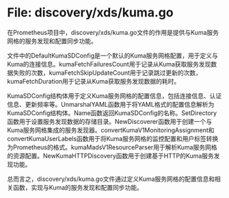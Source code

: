 # File: discovery/xds/kuma.go

在Prometheus项目中，discovery/xds/kuma.go文件的作用是提供与Kuma服务网格的服务发现和配置同步功能。

文件中的DefaultKumaSDConfig是一个默认的Kuma服务网格配置，用于定义与Kuma的连接信息。kumaFetchFailuresCount用于记录从Kuma获取服务发现数据失败的次数，kumaFetchSkipUpdateCount用于记录跳过更新的次数，kumaFetchDuration用于记录从Kuma获取服务发现数据的耗时。

KumaSDConfig结构体用于定义Kuma服务网格的配置信息，包括连接信息、认证信息、更新频率等。UnmarshalYAML函数用于将YAML格式的配置信息解析为KumaSDConfig结构体。Name函数返回KumaSDConfig的名称。SetDirectory函数用于设置服务发现数据的存储目录。NewDiscoverer函数用于创建一个与Kuma服务网格集成的服务发现器。convertKumaV1MonitoringAssignment和convertKumaUserLabels函数用于将Kuma服务网格的监控配置和用户标签转换为Prometheus的格式。kumaMadsV1ResourceParser用于解析Kuma服务网格的资源配置。NewKumaHTTPDiscovery函数用于创建基于HTTP的Kuma服务发现功能。

总而言之，discovery/xds/kuma.go文件通过定义Kuma服务网格的配置信息和相关函数，实现与Kuma的服务发现和配置同步功能。

